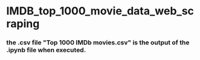 # IMDB_top_1000_movie_data_web_scraping

### the .csv file "Top 1000 IMDb movies.csv" is the output of the .ipynb file when executed.
